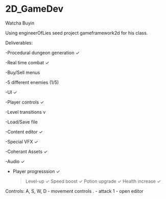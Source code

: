 # 2D_GameDev

Watcha Buyin

Using engineerOfLies seed project gameframework2d for his class. 

Deliverables:


-Procedural dungeon generation ✓

-Real time combat ✓

-Buy/Sell menus

-5 different enemies (1/5)

-UI ✓

-Player controls ✓

-Level transitions v

-Load/Save file

-Content editor ✓

-Special VFX ✓

-Coherant Assets ✓

-Audio ✓

- Player progresssion ✓
  >Level-up ✓
  >Speed boost ✓
  >Potion upgrade ✓ 
  >Health increase ✓



Controls:
A, S, W, D - movement controls
. - attack
1 - open editor 

